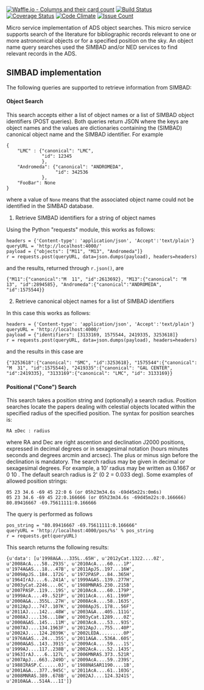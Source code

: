 [![Waffle.io - Columns and their card count](https://badge.waffle.io/adsabs/object_service.svg?columns=all)](https://waffle.io/adsabs/object_service)
[![Build Status](https://travis-ci.org/adsabs/object_service.svg?branch=master)](https://travis-ci.org/adsabs/object_service)
[![Coverage Status](https://coveralls.io/repos/github/adsabs/object_service/badge.svg?branch=master)](https://coveralls.io/github/adsabs/object_service?branch=master)
[![Code Climate](https://codeclimate.com/github/adsabs/object_service/badges/gpa.svg)](https://codeclimate.com/github/adsabs/object_service)
[![Issue Count](https://codeclimate.com/github/adsabs/object_service/badges/issue_count.svg)](https://codeclimate.com/github/adsabs/object_service)

Micro service implementation of ADS object searches. This micro service supports search of the literature for bibliographic records relevant to one or more astronomical objects or for a specified position on the sky. An object name query searches used the SIMBAD and/or NED services to find relevant records in the ADS.

## SIMBAD implementation

The following queries are supported to retrieve information from SIMBAD:

#### Object Search
This search accepts either a list of object names or a list of SIMBAD object identifiers (POST queries). Both queries return JSON where the keys are object names and the values are dictionaries containing the (SIMBAD) canonical object name and the SIMBAD identifier. For example

    {
		"LMC" : {"canonical": "LMC",
		         "id": 12345
				 },
		"Andromeda": {"canonical": "ANDROMEDA",
		              "id": 342536
	             },
		"FooBar": None
	}

where a value of `None` means that the associated object name could not be identified in the SIMBAD database.

1. Retrieve SIMBAD identifiers for a string of object names

Using the Python "requests" module, this works as follows:

    headers = {'Content-type': 'application/json', 'Accept':'text/plain'}
	queryURL = 'http://localhost:4000/'
	payload = {"objects": ["M11", "M13", "Andromeda"]}
	r = requests.post(queryURL, data=json.dumps(payload), headers=headers)

and the results, returned through `r.json()`, are

    {"M11":{"canonical":"M  11", "id":2613692}, "M13":{"canonical": "M  13", "id":2894585}, "Andromeda":{"canonical":"ANDROMEDA", "id":1575544}}

2. Retrieve canonical object names for a list of SIMBAD identifiers

In this case this works as follows:

    headers = {'Content-type': 'application/json', 'Accept':'text/plain'}
	queryURL = 'http://localhost:4000/'
	payload = {"identifiers": [3133169, 1575544, 2419335, 3253618]}
	r = requests.post(queryURL, data=json.dumps(payload), headers=headers)

and the results in this case are

    {"3253618":{"canonical": "SMC", "id":3253618}, "1575544":{"canonical": "M  31", "id":1575544}, "2419335":{"canonical": "GAL CENTER", "id":2419335}, "3133169":{"canonical": "LMC", "id": 3133169}}

#### Positional ("Cone") Search
This search takes a position string and (optionally) a search radius. Position searches locate the papers dealing with celestial objects located within the specified radius of the specified position. The syntax for position searches is: 

    RA ±Dec : radius 

where RA and Dec are right ascention and declination J2000 positions, expressed in decimal degrees or in sexagesimal notation (hours minutes seconds and degrees arcmin and arcsec). The plus or minus sign before the declination is mandatory. The search radius may be given in decimal or sexagesimal degrees. For example, a 10' radius may be written as 0.1667 or 0 10 . The default search radius is 2' (0 2 = 0.033 deg). Some examples of allowed position strings:

    05 23 34.6 -69 45 22:0 6 (or 05h23m34.6s -69d45m22s:0m6s)
	05 23 34.6 -69 45 22:0.166666 (or 05h23m34.6s -69d45m22s:0.166666)
	80.89416667 -69.75611111:0.166666

The query is performed as follows

	pos_string = "80.89416667 -69.75611111:0.166666"
	queryURL = 'http://localhost:4000/pos/%s' % pos_string
	r = requests.get(queryURL)

This search returns the following results:

    {u'data': [u'1998A&A...335L..65H', u'2012yCat.1322....0Z', u'2008AcA....58..293S', u'2010AcA....60....1P', u'1974A&AS...18...47B', u'2011ApJS..197...16W', u'2009ApJS..184..172G', u'1972PASP...84..365H', u'1964IrAJ....6..241A', u'1999A&AS..139..277H', u'2003yCat.2246....0C', u'1988MNRAS.230..215B', u'2007PASP..119...19S', u'2010AcA....60..179P', u'1999AcA....49..521P', u'2011AcA....61..199P', u'2000A&A...355L..27H', u'2008AcA....58..163S', u'2012ApJ...747..107K', u'2008ApJS..178...56F', u'2011AJ....142...48W', u'2003A&A...405..111G', u'2008AJ....136...18W', u'2003yCat.1289....0Z', u'2000A&AS..145...11M', u'2003AcA....53...93S', u'2007AJ....134.1963F', u'2012ApJ...755...40P', u'2002AJ....124.2039K', u'2002LEDA.........0P', u'1976A&AS...24...35S', u'2011A&A...536A..60S', u'2000A&AS..143..391S', u'2009AcA....59....1S', u'1999AJ....117..238B', u'2002AcA....52..143S', u'1963IrAJ....6..127L', u'2006MNRAS.373..521R', u'2007ApJ...663..249D', u'2009AcA....59..239S', u'1988IRASP.C......0J', u'1988NASAR1190....1B', u'2001A&A...377..945C', u'2011AcA....61..103G', u'2008MNRAS.389..678B', u'2002AJ....124.3241S', u'2010A&A...514A...1I']}
